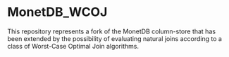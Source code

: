 # MonetDB_WCOJ
This repository represents a fork of the MonetDB column-store that has been extended by the possibility of evaluating natural joins according to a class of Worst-Case Optimal Join algorithms. 
